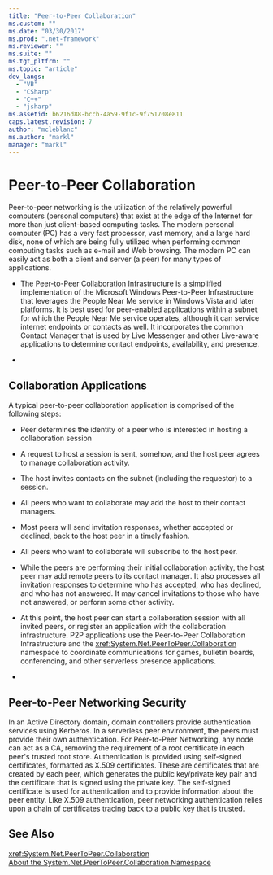 ```yaml
---
title: "Peer-to-Peer Collaboration"
ms.custom: ""
ms.date: "03/30/2017"
ms.prod: ".net-framework"
ms.reviewer: ""
ms.suite: ""
ms.tgt_pltfrm: ""
ms.topic: "article"
dev_langs: 
  - "VB"
  - "CSharp"
  - "C++"
  - "jsharp"
ms.assetid: b6216d88-bccb-4a59-9f1c-9f751708e811
caps.latest.revision: 7
author: "mcleblanc"
ms.author: "markl"
manager: "markl"
---
```

# Peer-to-Peer Collaboration
Peer-to-peer networking is the utilization of the relatively powerful computers (personal computers) that exist at the edge of the Internet for more than just client-based computing tasks. The modern personal computer (PC) has a very fast processor, vast memory, and a large hard disk, none of which are being fully utilized when performing common computing tasks such as e-mail and Web browsing. The modern PC can easily act as both a client and server (a peer) for many types of applications.  
  
-   The Peer-to-Peer Collaboration Infrastructure is a simplified implementation of the Microsoft Windows Peer-to-Peer Infrastructure that leverages the People Near Me service in Windows Vista and later platforms. It is best used for peer-enabled applications within a subnet for which the People Near Me service operates, although it can service internet endpoints or contacts as well. It incorporates the common Contact Manager that is used by Live Messenger and other Live-aware applications to determine contact endpoints, availability, and presence.  
  
-  
  
## Collaboration Applications  
 A typical peer-to-peer collaboration application is comprised of the following steps:  
  
-   Peer determines the identity of a peer who is interested in hosting a collaboration session  
  
-   A request to host a session is sent, somehow, and the host peer agrees to manage collaboration activity.  
  
-   The host invites contacts on the subnet (including the requestor) to a session.  
  
-   All peers who want to collaborate may add the host to their contact managers.  
  
-   Most peers will send invitation responses, whether accepted or declined, back to the host peer in a timely fashion.  
  
-   All peers who want to collaborate will subscribe to the host peer.  
  
-   While the peers are performing their initial collaboration activity, the host peer may add remote peers to its contact manager. It also processes all invitation responses to determine who has accepted, who has declined, and who has not answered.  It may cancel invitations to those who have not answered, or perform some other activity.  
  
-   At this point, the host peer can start a collaboration session with all invited peers, or register an application with the collaboration infrastructure.  P2P applications use the Peer-to-Peer Collaboration Infrastructure and the <xref:System.Net.PeerToPeer.Collaboration> namespace to coordinate communications for games, bulletin boards, conferencing, and other serverless presence applications.  
  
-  
  
## Peer-to-Peer Networking Security  
 In an Active Directory domain, domain controllers provide authentication services using Kerberos. In a serverless peer environment, the peers must provide their own authentication. For Peer-to-Peer Networking, any node can act as a CA, removing the requirement of a root certificate in each peer's trusted root store. Authentication is provided using self-signed certificates, formatted as X.509 certificates. These are certificates that are created by each peer, which generates the public key/private key pair and the certificate that is signed using the private key. The self-signed certificate is used for authentication and to provide information about the peer entity. Like X.509 authentication, peer networking authentication relies upon a chain of certificates tracing back to a public key that is trusted.  
  
## See Also  
 <xref:System.Net.PeerToPeer.Collaboration>   
 [About the System.Net.PeerToPeer.Collaboration Namespace](../../../docs/framework/network-programming/about-the-system-net-peertopeer-collaboration-namespace.md)
